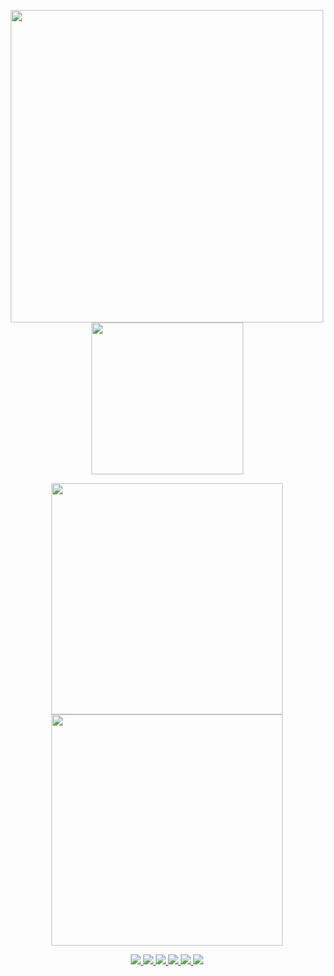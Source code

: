<p align="center">
  <a href="https://github.com/dimkagithub">
    <img src="https://github-profile-summary-cards.vercel.app/api/cards/profile-details?username=dimkagithub&theme=solarized_dark" width="500">
  <a href="https://github.com/dimkagithub">
    <img src="http://github-profile-summary-cards.vercel.app/api/cards/productive-time?username=dimkagithub&theme=solarized_dark&utcOffset=+5" width="243">
  </a>
</p>

<p align="center">
  <a href="https://github.com/dimkagithub">
    <img src="http://github-profile-summary-cards.vercel.app/api/cards/stats?username=dimkagithub&theme=solarized_dark" width="370">
  <a href= "https://github.com/dimkagithub">
    <img src="http://github-profile-summary-cards.vercel.app/api/cards/repos-per-language?username=dimkagithub&theme=solarized_dark" width="370">
  </a>
</p>

<p align="center">
  <a href="https://github.com/dimkagithub">
    <img src="https://badges.pufler.dev/visits/dimkagithub/dimkagithub?logo=GitHub&style=plastic&a=0">
  </a>
  <a href="https://github.com/dimkagithub">
    <img src="https://badges.pufler.dev/years/dimkagithub?logo=GitHub&style=plastic&a=0">
  </a>
  <a href="https://github.com/dimkagithub?tab=repositories">
    <img src="https://badges.pufler.dev/repos/dimkagithub?logo=GitHub&style=plastic&a=0">
  </a>
  <a href="https://gist.github.com/dimkagithub">
    <img src="https://badges.pufler.dev/gists/dimkagithub?logo=GitHub&style=plastic&a=0">
  </a>
  <a href="https://github.com/dimkagithub">
    <img src="https://badges.pufler.dev/commits/monthly/dimkagithub?logo=GitHub&style=plastic&a=0">
  </a>
    <a href="https://github.com/dimkagithub">
    <img src="https://badges.pufler.dev/commits/yearly/dimkagithub?logo=GitHub&style=plastic&a=0">
  </a>
</p>
